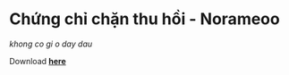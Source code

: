 # Chứng chỉ chặn thu hồi - Norameoo
_khong co gi o day dau_

Download **[here](https://install.appcenter.ms/users/norameoo/apps/maps12-aov/distribution_groups/member)**